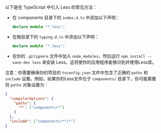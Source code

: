 以下是在 TypeScript 中引入 Less 的常见方法：

- 在 components 目录下的 `index.d.ts` 中添加以下声明：

  ```typescript
  declare module "*.less";
  ```

- 在根目录下的 `typing.d.ts` 中添加以下声明：

  ```typescript
  declare module "*.less";
  ```

- 在你的 `.gitignore` 文件中加入 `node_modules`，然后运行 `npm install --save-dev less` 来安装 Less。这将使你的应用程序能够识别并使用Less库。

注意：你需要确保你的项目的 `tsconfig.json` 文件中包含了正确的 `paths` 和 `include` 设置。例如，如果你的Less文件位于 `components/` 目录下，你可能需要将 `paths` 对象设置为：

```json
{
  "compilerOptions": {
    "paths": {
      "*": ["components/*"]
    }
  },
  "include": ["components/**/*"]
}
```

